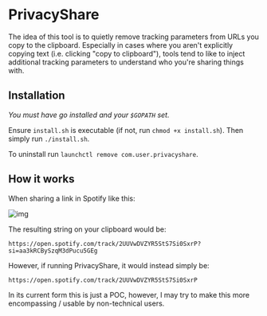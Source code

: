 # PrivacyShare

The idea of this tool is to quietly remove tracking parameters from URLs you copy to the clipboard.
Especially in cases where you aren't explicitly copying text (i.e. clicking "copy to clipboard"), tools
tend to like to inject additional tracking parameters to understand who you're sharing things with.

## Installation

_You must have go installed and your `$GOPATH` set._

Ensure `install.sh` is executable (if not, run `chmod +x install.sh`). Then simply run `./install.sh`.

To uninstall run `launchctl remove com.user.privacyshare`.

## How it works
When sharing a link in Spotify like this:  

![img](https://i.imgur.com/c9VWWRw.png)

The resulting string on your clipboard would be:
```
https://open.spotify.com/track/2UUVwDVZYR5StS7Si0SxrP?si=aa3kRCBySzqM3dPucu5GEg
```

However, if running PrivacyShare, it would instead simply be:
```
https://open.spotify.com/track/2UUVwDVZYR5StS7Si0SxrP
```

In its current form this is just a POC, however, I may try to make this more encompassing / usable by
non-technical users.
 